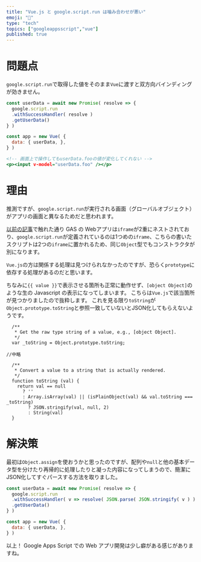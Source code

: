 ```yaml
---
title: "Vue.js と google.script.run は噛み合わせが悪い"
emoji: "🐙"
type: "tech"
topics: ["googleappsscript","vue"]
published: true
---
```


# 問題点
`google.script.run`で取得した値をそのまま`Vue`に渡すと双方向バインディングが効きません。

```Javascript:xxx.js
const userData = await new Promise( resolve => {
  google.script.run
  .withSuccessHandler( resolve )
  .getUserData()
} )

const app = new Vue( {
  data: { userData, },
} )
```

```html:xxx.html
<!-- 画面上で操作してもuserData.fooの値が変化してくれない -->
<p><input v-model="userData.foo" /></p>
```

# 理由
推測ですが、`google.script.run`が実行される画面（グローバルオブジェクト）がアプリの画面と異なるためだと思われます。

[以前の記事](https://zenn.dev/37cohina/articles/710771a99b61e1)で触れた通り GAS の Webアプリは`iframe`が2重にネストされており、`google.script.run`が定義されているのは1つめの`iframe`、こちらの書いたスクリプトは2つの`iframe`に置かれるため、同じ`Object`型でもコンストラクタが別になります。

`Vue.js`の方は関係する処理は見つけられなかったのですが、恐らく`prototype`に依存する処理があるのだと思います。

ちなみに`{{ value }}`で表示させる箇所も正常に動作せず、`[object Object]`のような生の Javascript の表示になってしまいます。
こちらは`Vue.js`で該当箇所が見つかりましたので抜粋します。
これを見る限り`toString`が`Object.prototype.toString`と参照一致していないとJSON化してもらえないようです。

```Javascript:Vue.jsより抜粋
  /**
   * Get the raw type string of a value, e.g., [object Object].
   */
  var _toString = Object.prototype.toString;

//中略

  /**
   * Convert a value to a string that is actually rendered.
   */
  function toString (val) {
    return val == null
      ? ''
      : Array.isArray(val) || (isPlainObject(val) && val.toString === _toString)
        ? JSON.stringify(val, null, 2)
        : String(val)
  }
```

# 解決策
最初は`Object.assign`を使おうかと思ったのですが、配列や`null`と他の基本データ型を分けたり再帰的に処理したりと凝った内容になってしまうので、簡潔にJSON化してすぐパースする方法を取りました。

```Javascript:xxx.js
const userData = await new Promise( resolve => {
  google.script.run
  .withSuccessHandler( v => resolve( JSON.parse( JSON.stringify( v ) ) ) )
  .getUserData()
} )

const app = new Vue( {
  data: { userData, },
} )
```

以上！
Google Apps Script での Web アプリ開発は少し癖がある感じがありますね。
